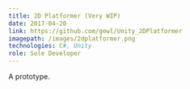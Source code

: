 ```yaml
---
title: 2D Platformer (Very WIP)
date: 2017-04-20
link: https://github.com/gewl/Unity_2DPlatformer
imagepath: /images/2dplatformer.png
technologies: C#, Unity
role: Sole Developer
---
```

A prototype.
